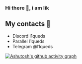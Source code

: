 ### Hi there 👋, i am lik

## My contacts 💬
- Discord l1queds
- Parallel l1queds
- Telegram @l1queds

[![Ashutosh's github activity graph](https://activity-graph.herokuapp.com/graph?username=Ashutosh00710)](https://github.com/l1qued/github-readme-activity-graph)



<!--
**l1qued/l1qued** is a ✨ _special_ ✨ repository because its `README.md` (this file) appears on your GitHub profile.

Here are some ideas to get you started:

- 🔭 I’m currently working on ...
- 🌱 I’m currently learning ...
- 👯 I’m looking to collaborate on ...
- 🤔 I’m looking for help with ...
- 💬 Ask me about ...
- 📫 How to reach me: ...
- 😄 Pronouns: ...
- ⚡ Fun fact: ...
-->
